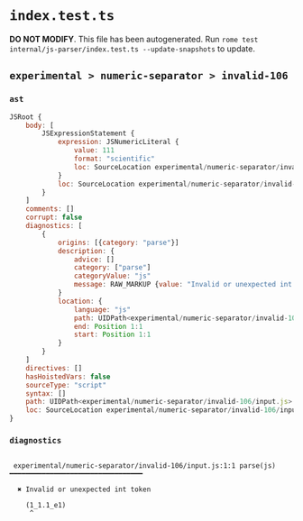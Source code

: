 # `index.test.ts`

**DO NOT MODIFY**. This file has been autogenerated. Run `rome test internal/js-parser/index.test.ts --update-snapshots` to update.

## `experimental > numeric-separator > invalid-106`

### `ast`

```javascript
JSRoot {
	body: [
		JSExpressionStatement {
			expression: JSNumericLiteral {
				value: 111
				format: "scientific"
				loc: SourceLocation experimental/numeric-separator/invalid-106/input.js 1:1-1:9
			}
			loc: SourceLocation experimental/numeric-separator/invalid-106/input.js 1:0-1:10
		}
	]
	comments: []
	corrupt: false
	diagnostics: [
		{
			origins: [{category: "parse"}]
			description: {
				advice: []
				category: ["parse"]
				categoryValue: "js"
				message: RAW_MARKUP {value: "Invalid or unexpected int token"}
			}
			location: {
				language: "js"
				path: UIDPath<experimental/numeric-separator/invalid-106/input.js>
				end: Position 1:1
				start: Position 1:1
			}
		}
	]
	directives: []
	hasHoistedVars: false
	sourceType: "script"
	syntax: []
	path: UIDPath<experimental/numeric-separator/invalid-106/input.js>
	loc: SourceLocation experimental/numeric-separator/invalid-106/input.js 1:0-2:0
}
```

### `diagnostics`

```

 experimental/numeric-separator/invalid-106/input.js:1:1 parse(js) ━━━━━━━━━━━━━━━━━━━━━━━━━━━━━━━━━

  ✖ Invalid or unexpected int token

    (1_1.1_e1)
     ^


```
